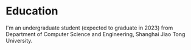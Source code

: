 # Education
I'm an undergraduate student (expected to graduate in 2023) from Department of Computer Science and Engineering, Shanghai Jiao Tong University.